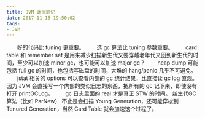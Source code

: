 ```yaml
---
title: JVM 调优笔记
date: 2017-11-15 19:50:02
tags:
- JVM
---
```


&emsp;&emsp;好的代码比 tuning 更重要。
&emsp;&emsp;选 gc 算法比 tuning 参数重要。
&emsp;&emsp;card table 和 remember set 是用来减少扫描新生代又要穿越老年代又回到新生代的时间，至少可以加速 minor gc，也可能可以加速 major gc？
&emsp;&emsp;heap dump 可能包括 full gc 的时间，也包括写磁盘的时间，大堆的 hang/panic 几乎不可避免。
&emsp;&emsp;jstat 相关的 options 可以查看内部的 gc 统计结果，比直接读 gc log 直观。因为 JVM 会直接写一个内部的类似日志的东西，把所有的 gc 记下来，即使没有打开 printGCLog。
&emsp;&emsp;gc 日志里面的 real 才是真正 STW 的时间。
新生代GC 算法（比如 ParNew） 不止是会扫描 Young Generation，还可能穿梭到 Tenured Generation，当然 Card Table 就会加速这个过程了。